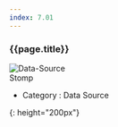 ```yaml
---
index: 7.01
---
```

### {{page.title}}

![Data-Source][data-source-01]  
Stomp


- Category : Data Source

[data-source-01]: {{site.baseurl}}/assets/components/data-source-01.png
{: height="200px"}
